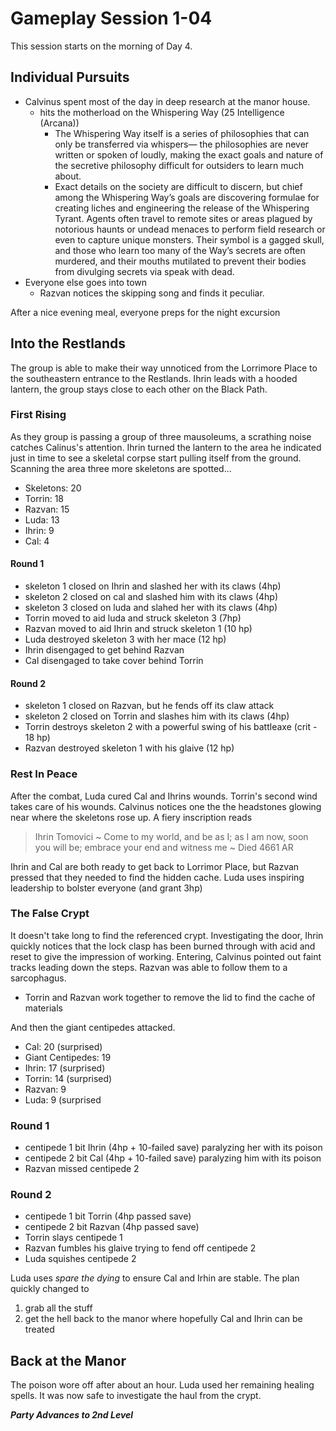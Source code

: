 # Gameplay Session 1-04
This session starts on the morning of Day 4.

## Individual Pursuits
- Calvinus spent most of the day in deep research at the manor house.
	- hits the motherload on the Whispering Way (25 Intelligence (Arcana))
		- The Whispering Way itself is a series of philosophies that can only be transferred via whispers— the philosophies are never written or spoken of loudly, making the exact goals and nature of the secretive philosophy difficult for outsiders to learn much about.
		- Exact details on the society are difficult to discern, but chief among the Whispering Way’s goals are discovering formulae for creating liches and engineering the release of the Whispering Tyrant. Agents often travel to remote sites or areas plagued by notorious haunts or undead menaces to perform field research or even to capture unique monsters. Their symbol is a gagged skull, and those who learn too many of the Way’s secrets are often murdered, and their mouths mutilated to prevent their bodies from divulging secrets via speak with dead.
- Everyone else goes into town
	- Razvan notices the skipping song and finds it peculiar.

After a nice evening meal, everyone preps for the night excursion

## Into the Restlands
The group is able to make their way unnoticed from the Lorrimore Place to the southeastern entrance to the Restlands. Ihrin leads with a hooded lantern, the group stays close to each other on the Black Path.

### First Rising
As they group is passing a group of three mausoleums, a scrathing noise catches Calinus's attention. Ihrin turned the lantern to the area he indicated just in time to see a skeletal corpse start pulling itself from the ground. Scanning the area three more skeletons are spotted...

- Skeletons: 20
- Torrin: 18
- Razvan: 15
- Luda: 13
- Ihrin: 9
- Cal: 4

#### Round 1
- skeleton 1 closed on Ihrin and slashed her with its claws (4hp)
- skeleton 2 closed on cal and slashed him with its claws (4hp)
- skeleton 3 closed on luda and slahed her with its claws (4hp)
- Torrin moved to aid luda and struck skeleton 3 (7hp)
- Razvan moved to aid Ihrin and struck skeleton 1 (10 hp)
- Luda destroyed skeleton 3 with her mace (12 hp)
- Ihrin disengaged to get behind Razvan
- Cal disengaged to take cover behind Torrin

#### Round 2
- skeleton 1 closed on Razvan, but he fends off its claw attack
- skeleton 2 closed on Torrin and slashes him with its claws (4hp)
- Torrin destroys skeleton 2 with a powerful swing of his battleaxe (crit - 18 hp)
- Razvan destroyed skeleton 1 with his glaive (12 hp)

### Rest In Peace
After the combat, Luda cured Cal and Ihrins wounds. Torrin's second wind takes care of his wounds. Calvinus notices one the the headstones glowing near where the skeletons rose up. A fiery inscription reads
>Ihrin Tomovici ~ Come to my world, and be as I; as I am now, soon you will be; embrace your end and witness me ~ Died 4661 AR

Ihrin and Cal are both ready to get back to Lorrimor Place, but Razvan pressed that they needed to find the hidden cache. Luda uses inspiring leadership to bolster everyone (and grant 3hp)

### The False Crypt
It doesn't take long to find the referenced crypt. Investigating the door, Ihrin quickly notices that the lock clasp has been burned through with acid and reset to give the impression of working. Entering, Calvinus pointed out faint tracks leading down the steps. Razvan was able to follow them to a sarcophagus.
- Torrin and Razvan work together to remove the lid to find the cache of materials

And then the giant centipedes attacked.
- Cal: 20 (surprised)
- Giant Centipedes: 19
- Ihrin: 17 (surprised)
- Torrin: 14 (surprised)
- Razvan: 9
- Luda: 9 (surprised

### Round 1
- centipede 1 bit Ihrin (4hp + 10-failed save) paralyzing her with its poison
- centipede 2 bit Cal (4hp + 10-failed save) paralyzing him with its poison
- Razvan missed centipede 2

### Round 2
- centipede 1 bit Torrin (4hp passed save)
- centipede 2 bit Razvan (4hp passed save)
- Torrin slays centipede 1
- Razvan fumbles his glaive trying to fend off centipede 2
- Luda squishes centipede 2

Luda uses *spare the dying* to ensure Cal and Irhin are stable. The plan quickly changed to 
1. grab all the stuff
2. get the hell back to the manor where hopefully Cal and Ihrin can be treated

## Back at the Manor
The poison wore off after about an hour. Luda used her remaining healing spells. It was now safe to investigate the haul from the crypt.

***Party Advances to 2nd Level***